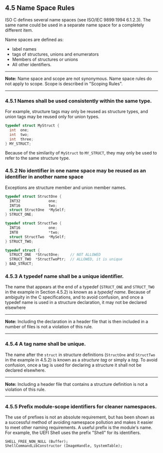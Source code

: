 <!--- @file
  4.5 Name Space Rules

  Copyright (c) 2006-2017, Intel Corporation. All rights reserved.<BR>

  Redistribution and use in source (original document form) and 'compiled'
  forms (converted to PDF, epub, HTML and other formats) with or without
  modification, are permitted provided that the following conditions are met:

  1) Redistributions of source code (original document form) must retain the
     above copyright notice, this list of conditions and the following
     disclaimer as the first lines of this file unmodified.

  2) Redistributions in compiled form (transformed to other DTDs, converted to
     PDF, epub, HTML and other formats) must reproduce the above copyright
     notice, this list of conditions and the following disclaimer in the
     documentation and/or other materials provided with the distribution.

  THIS DOCUMENTATION IS PROVIDED BY TIANOCORE PROJECT "AS IS" AND ANY EXPRESS OR
  IMPLIED WARRANTIES, INCLUDING, BUT NOT LIMITED TO, THE IMPLIED WARRANTIES OF
  MERCHANTABILITY AND FITNESS FOR A PARTICULAR PURPOSE ARE DISCLAIMED. IN NO
  EVENT SHALL TIANOCORE PROJECT  BE LIABLE FOR ANY DIRECT, INDIRECT, INCIDENTAL,
  SPECIAL, EXEMPLARY, OR CONSEQUENTIAL DAMAGES (INCLUDING, BUT NOT LIMITED TO,
  PROCUREMENT OF SUBSTITUTE GOODS OR SERVICES; LOSS OF USE, DATA, OR PROFITS;
  OR BUSINESS INTERRUPTION) HOWEVER CAUSED AND ON ANY THEORY OF LIABILITY,
  WHETHER IN CONTRACT, STRICT LIABILITY, OR TORT (INCLUDING NEGLIGENCE OR
  OTHERWISE) ARISING IN ANY WAY OUT OF THE USE OF THIS DOCUMENTATION, EVEN IF
  ADVISED OF THE POSSIBILITY OF SUCH DAMAGE.

-->

## 4.5 Name Space Rules

ISO C defines several name spaces (see ISO/IEC 9899:1994 6.1.2.3). The same
name could be used in a separate name space for a completely different item.

Name spaces are defined as:

* label names
* tags of structures, unions and enumerators
* Members of structures or unions
* All other identifiers.

**********
**Note:** Name space and scope are not synonymous. Name space rules do not
apply to scope. Scope is described in "Scoping Rules".
**********

### 4.5.1 Names shall be used consistently within the same type.

For example, structure tags may only be reused as structure types, and union
tags may be reused only for union types.

```c
typedef struct MyStruct {
  int  one;
  int  two;
  int  three;
} MY_STRUCT;
```

Because of the similarity of `MyStruct` to `MY_STRUCT`, they may only be used
to refer to the same structure type.

### 4.5.2 No identifier in one name space may be reused as an identifier in another name space

Exceptions are structure member and union member names.

```c
typedef struct StructOne {
  INT32             one;
  INT16             two;
  struct StructOne  *MySelf;
} STRUCT_ONE;

typedef struct StructTwo {
  INT16             one;
  INT8              *two;
  struct StructTwo  *MySelf;
} STRUCT_TWO;

typedef struct {
  STRUCT_ONE  *StructOne;     // NOT ALLOWED
  STRUCT_TWO  *StructTwoPtr;  // ALLOWED, it is unique
} BAD_STRUCT;
```

### 4.5.3 A typedef name shall be a unique identifier.

The name that appears at the end of a typedef (`STRUCT_ONE` and `STRUCT_TWO` in
the example in Section 4.5.2) is known as a _typedef name_. Because of ambiguity
in the C specifications, and to avoid confusion, and once a typedef name is used
in a structure declaration, it may not be declared elsewhere

**********
**Note:** Including the declaration in a header file that is then included in a
number of files is not a violation of this rule.
**********

### 4.5.4 A tag name shall be unique.

The name after the `struct` in structure definitions (`StructOne` and
`StructTwo` in the example in 4.5.2) is known as a _structure tag_ or simply a
_tag_. To avoid confusion, once a tag is used for declaring a structure it
shall not be declared elsewhere.

**********
**Note:** Including a header file that contains a structure definition is not a
violation of this rule.
**********

### 4.5.5 Prefix module-scope identifiers for cleaner namespaces.

The use of prefixes is not an absolute requirement, but has been shown as a
successful method of avoiding namespace pollution and makes it easier to meet
other naming requirements. A useful prefix is the module's name. For example,
the UEFI Shell uses the prefix "Shell" for its identifiers.

```
SHELL_FREE_NON_NULL (Buffer);
ShellCommandLibConstructor (ImageHandle, SystemTable);
```
